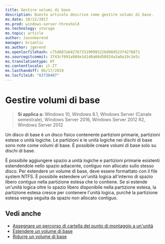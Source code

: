 ```yaml
---
title: Gestire volumi di base
description: Questo articolo descrive come gestire volumi di base.
ms.date: 10/12/2017
ms.prod: windows-server-threshold
ms.technology: storage
ms.topic: article
author: JasonGerend
manager: brianlic
ms.author: jgerend
ms.openlocfilehash: c75d887a6427673319999522b890d523f4276871
ms.sourcegitcommit: 3743cf691a984e1d140a04d50924a3a0a19c3e5c
ms.translationtype: HT
ms.contentlocale: it-IT
ms.lasthandoff: 06/17/2019
ms.locfileid: "63738487"
---
```

# <a name="manage-basic-volumes"></a>Gestire volumi di base

> **Si applica a:** Windows 10, Windows 8.1, Windows Server (Canale semestrale), Windows Server 2016, Windows Server 2012 R2, Windows Server 2012

Un disco di base è un disco fisico contenente partizioni primarie, partizioni estese o unità logiche. Le partizioni e le unità logiche nei dischi di base sono note come volumi di base. È possibile creare volumi di base solo su dischi di base.

È possibile aggiungere spazio a unità logiche e partizioni primarie esistenti estendendole nello spazio adiacente, contiguo non allocato sullo stesso disco. Per estendere un volume di base, deve essere formattato con il file system NTFS. È possibile estendere un'unità logica all'interno di spazio libero contiguo nella partizione estesa che lo contiene. Se si estende un'unità logica oltre lo spazio libero disponibile nella partizione estesa, la partizione estesa cresce per contenere l'unità logica, purché la partizione estesa venga seguita da spazio non allocato contiguo.

## <a name="see-also"></a>Vedi anche

-   [Assegnare un percorso di cartella del punto di montaggio a un'unità](assign-a-mount-point-folder-path-to-a-drive.md)
-   [Estendere un volume di base](extend-a-basic-volume.md)
-   [Ridurre un volume di base](shrink-a-basic-volume.md)